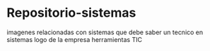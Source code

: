 # Repositorio-sistemas
imagenes relacionadas con sistemas 
que debe saber un tecnico en sistemas 
logo de la empresa 
herramientas TIC
